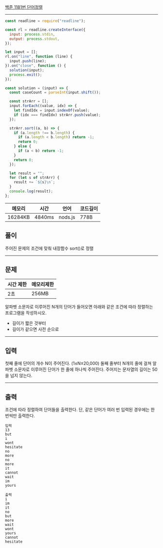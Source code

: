 [백준 1181번 단어정렬](https://www.acmicpc.net/problem/1181)

---

```javascript
const readline = require("readline");

const rl = readline.createInterface({
  input: process.stdin,
  output: process.stdout,
});

let input = [];
rl.on("line", function (line) {
  input.push(line);
}).on("close", function () {
  solution(input);
  process.exit();
});

const solution = (input) => {
  const caseCount = parseInt(input.shift());

  const strArr = [];
  input.forEach((value, idx) => {
    let findIdx = input.indexOf(value);
    if (idx === findIdx) strArr.push(value);
  });

  strArr.sort((a, b) => {
    if (a.length !== b.length) {
      if (a.length < b.length) return -1;
      return 0;
    } else {
      if (a < b) return -1;
    }
    return 0;
  });

  let result = "";
  for (let s of strArr) {
    result += `${s}\n`;
  }
  console.log(result);
};
```

| 메모리  | 시간   | 언어    | 코드길이 |
| ------- | ------ | ------- | -------- |
| 16284KB | 4840ms | nods.js | 778B     |

## 풀이

주어진 문제의 조건에 맞춰 내장함수 sort()로 정렬

---

## 문제

| 시간 제한 | 메모리제한 |
| --------- | ---------- |
| 2초       | 256MB      |

알파벳 소문자로 이루어진 N개의 단어가 들어오면 아래와 같은 조건에 따라 정렬하는 프로그램을 작성하시오.

- 길이가 짧은 것부터
- 길이가 같으면 사전 순으로

---

## 입력

첫째 줄에 단어의 개수 N이 주어진다. (1≤N≤20,000) 둘째 줄부터 N개의 줄에 걸쳐 알파벳 소문자로 이루어진 단어가 한 줄에 하나씩 주어진다. 주어지는 문자열의 길이는 50을 넘지 않는다.

---

## 출력

조건에 따라 정렬하여 단어들을 출력한다. 단, 같은 단어가 여러 번 입력된 경우에는 한 번씩만 출력한다.

```
입력
13
but
i
wont
hesitate
no
more
no
more
it
cannot
wait
im
yours

출력
i
im
it
no
but
more
wait
wont
yours
cannot
hesitate
```
